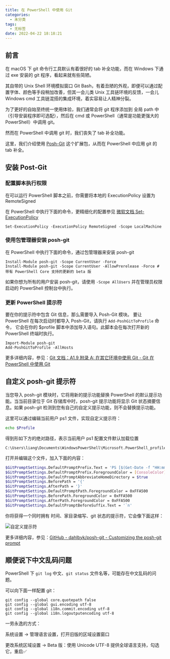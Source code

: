 ```yaml
---
title: 在 PowerShell 中使用 Git
categories:
  - 未分类
tags:
  - 无标签
date: 2022-04-22 18:18:21
---
```


<script setup lang="ts">
import PostHeader from '../../_components/PostHeader.vue'
</script>

<PostHeader :postId='2600233413' />

## 前言

在 macOS 下 git 命令行工具默认有着很好的 tab 补全功能，而在 Windows 下通过 exe 安装的 git 程序，看起来就有些简陋。

其自带的 Unix Shell 环境模拟窗口 Git Bash，有着丑陋的外观，即便可以通过配置字体、颜色等手段稍加改善，但其一会儿类 Unix 工具链环境的反馈，一会儿 Windows cmd 工具链混搭的集成环境，着实容易让人精神分裂。

为了更好的自始至终统一使用体验，我们通常会将 git 程序添加到 全局 path 中（引导安装程序即可选配），然后在 cmd 或 PowerShell（通常是功能更强大的 PowerShell）中调用 git。

然而在 PowerShell 中调用 git 时，我们丧失了 tab 补全功能。

这里，我们介绍使用 [Posh-Git](https://github.com/dahlbyk/posh-git) 这个扩展包，从而在 PowerShell 中应用 git 的 tab 补全。

## 安装 Post-Git

### 配置脚本执行权限

在可以运行 PowerShell 脚本之前，你需要将本地的 ExecutionPolicy 设置为 RemoteSigned

在 PowerShell 中执行下面的命令，更精细化的配置参见 [微软文档 Set-ExecutionPolicy](https://learn.microsoft.com/zh-cn/powershell/module/microsoft.powershell.security/set-executionpolicy?view=powershell-7.2)

```
Set-ExecutionPolicy -ExecutionPolicy RemoteSigned -Scope LocalMachine
```

### 使用包管理器安装 posh-git

在 PowerShell 中执行下面的命令，通过包管理器来安装 posh-git

```
Install-Module posh-git -Scope CurrentUser -Force
Install-Module posh-git -Scope CurrentUser -AllowPrerelease -Force # 带有 PowerShell Core 支持的更新的 beta 版
```

如果你想为所有的用户安装 posh-git，请使用 `-Scope AllUsers` 并在管理员权限启动的 PowerShell 控制台中执行。

### 更新 PowerShell 提示符

要在你的提示符中包含 Git 信息，那么需要导入 Posh-Git 模块。 要让 PowerShell 在每次启动时都导入 Posh-Git，请执行 `Add-PoshGitToProfile` 命令， 它会在你的 $profile 脚本中添加导入语句。此脚本会在每次打开新的 PowerShell 终端时执行。

```
Import-Module posh-git
Add-PoshGitToProfile -AllHosts
```

更多详细内容，参见：[Git 文档：A1.9 附录 A: 在其它环境中使用 Git - Git 在 PowerShell 中使用 Git](https://git-scm.com/book/zh/v2/附录-A%3A-在其它环境中使用-Git-Git-在-PowerShell-中使用-Git)

## 自定义 posh-git 提示符

当您导入 posh-git 模块时，它将用新的提示功能替换 PowerShell 的默认提示功能。当当前目录位于 Git 存储库中时，posh-git 提示功能将显示 Git 状态摘要信息。如果 posh-git 检测到您有自己的自定义提示功能，则不会替换提示功能。

这里可以通过编辑当前用户 ps1 文件，实现自定义提示符：

```sh
echo $Profile
```

得到形如下方的绝对路径，表示当前用户 ps1 配置文件默认加载位置

```
C:\Users\liang\Documents\WindowsPowerShell\Microsoft.PowerShell_profile.ps1
```

打开并编辑这个文件，加入下面的内容：

```sh
$GitPromptSettings.DefaultPromptPrefix.Text = 'PS [$(Get-Date -f "HH:mm:ss")] '
$GitPromptSettings.DefaultPromptPrefix.ForegroundColor = [ConsoleColor]::Magenta
$GitPromptSettings.DefaultPromptAbbreviateHomeDirectory = $true
$GitPromptSettings.BeforePath = '{'
$GitPromptSettings.AfterPath = '}'
$GitPromptSettings.DefaultPromptPath.ForegroundColor = 0xFFA500
$GitPromptSettings.BeforePath.ForegroundColor = 0xFFA500
$GitPromptSettings.AfterPath.ForegroundColor = 0xFFA500
$GitPromptSettings.DefaultPromptBeforeSuffix.Text = '`n'
```

你将获得一个同时拥有 时间、家目录缩写、git 状态的提示符，它会像下面这样：

![自定义提示符](https://github.com/user-attachments/assets/18c98970-cc0f-42c1-8fd9-7e1a656b19da)

更多详细内容，参见：[GitHub - dahlbyk/posh-git - Customizing the posh-git prompt](https://github.com/dahlbyk/posh-git?tab=readme-ov-file#customizing-the-posh-git-prompt)

## 顺便说下中文乱码问题

PowerShell 下 `git log` 中文、`git status` 文件名等，可能存在中文乱码的问题。

可以向下面一样配置 git：

```
git config --global core.quotepath false
git config --global gui.encoding utf-8
git config --global i18n.commit.encoding utf-8
git config --global i18n.logoutputencoding utf-8
```

一劳永逸的方式：

系统设置 -> 管理语言设置，打开旧版的区域设置窗口

更改系统区域设置 -> Beta 版：使用 Unicode UTF-8 提供全球语言支持，勾选它，重启✅